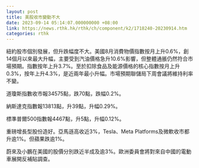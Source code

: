 ```yaml
---
layout: post
title: 美股收市變動不大
date: 2023-09-14 05:14:07.000000000 +08:00
link: https://news.rthk.hk/rthk/ch/component/k2/1718240-20230914.htm
categories: rthk
---
```


紐約股市個別發展，但升跌幅度不大。美國8月消費物價指數按月上升0.6%，創14個月以來最大升幅，主要受到汽油價格急升10.6%影響，但整體通脹仍然符合市場預期。指數按年上升3.7%。至於扣除食品及能源價格的核心指數按月上升0.3%，按年上升4.3%，是近兩年最小升幅。市場預期聯儲局下周會議將維持利率不變。

道瓊斯指數收市報34575點，跌70點，跌幅0.2%。

納斯達克指數報13813點，升39點，升幅0.29%。

標準普爾500指數報4467點，升5點，升幅0.12%。

重磅增長型股份造好。亞馬遜高收近3%，Tesla、Meta Platforms及微軟收市都升逾1%。但蘋果跌逾1%。

蔚來及小鵬在美國的股價分別跌近半成及逾3%。歐洲委員會將對來自中國的電動車展開反補貼調查。
